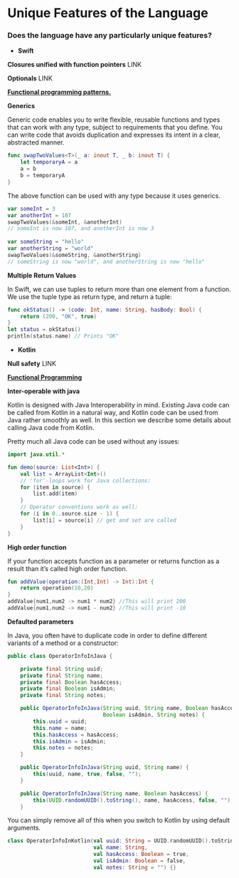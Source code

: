 # **Unique Features of the Language**

### **Does the language have any particularly unique features?**
* **Swift**

**Closures unified with function pointers** LINK

**Optionals** LINK

[**Functional programming patterns.**](FunctionalProgramming.md)

**Generics**

Generic code enables you to write flexible, reusable functions and types that can work with any type, subject to requirements that you define. You can write code that avoids duplication and expresses its intent in a clear, abstracted manner. 
```swift
func swapTwoValues<T>(_ a: inout T, _ b: inout T) {
    let temporaryA = a
    a = b
    b = temporaryA
}
```
The above function can be used with any type because it uses generics.
```swift 
var someInt = 3
var anotherInt = 107
swapTwoValues(&someInt, &anotherInt)
// someInt is now 107, and anotherInt is now 3
 
var someString = "hello"
var anotherString = "world"
swapTwoValues(&someString, &anotherString)
// someString is now "world", and anotherString is now "hello"
```


**Multiple Return Values**

In Swift, we can use tuples to return more than one element from a function. We use the tuple type as return type, and return a tuple:
```swift
func okStatus() -> (code: Int, name: String, hasBody: Bool) {
    return (200, "OK", true)
}
let status = okStatus()
println(status.name) // Prints "OK"
```

* **Kotlin** 

**Null safety** LINK

[**Functional Programming**](FunctionalProgramming.md)

**Inter-operable with java**

Kotlin is designed with Java Interoperability in mind. Existing Java code can be called from Kotlin in a natural way, and Kotlin code can be used from Java rather smoothly as well. In this section we describe some details about calling Java code from Kotlin.

Pretty much all Java code can be used without any issues:
```kotlin
import java.util.*

fun demo(source: List<Int>) {
    val list = ArrayList<Int>()
    // 'for'-loops work for Java collections:
    for (item in source) {
        list.add(item)
    }
    // Operator conventions work as well:
    for (i in 0..source.size - 1) {
        list[i] = source[i] // get and set are called
    }
}
```

**High order function**

If your function accepts function as a parameter or returns function as a result than it’s called high order function. 
```kotlin
fun addValue(operation:(Int,Int) -> Int):Int {
    return operation(10,20)
}
addValue{num1,num2 -> num1 * num2} //This will print 200
addValue{num1,num2 -> num1 - num2} //This will print -10
```

**Defaulted parameters**

In Java, you often have to duplicate code in order to define different variants of a method or a constructor:
```java
public class OperatorInfoInJava {

    private final String uuid;
    private final String name;
    private final Boolean hasAccess;
    private final Boolean isAdmin;
    private final String notes;

    public OperatorInfoInJava(String uuid, String name, Boolean hasAccess, 
                              Boolean isAdmin, String notes) {
        this.uuid = uuid;
        this.name = name;
        this.hasAccess = hasAccess;
        this.isAdmin = isAdmin;
        this.notes = notes;
    }

    public OperatorInfoInJava(String uuid, String name) {
        this(uuid, name, true, false, "");
    }

    public OperatorInfoInJava(String name, Boolean hasAccess) {
        this(UUID.randomUUID().toString(), name, hasAccess, false, "");
    }
```
You can simply remove all of this when you switch to Kotlin by using default arguments.
```kotlin
class OperatorInfoInKotlin(val uuid: String = UUID.randomUUID().toString(),
                           val name: String,
                           val hasAccess: Boolean = true,
                           val isAdmin: Boolean = false,
                           val notes: String = "") {}
```
